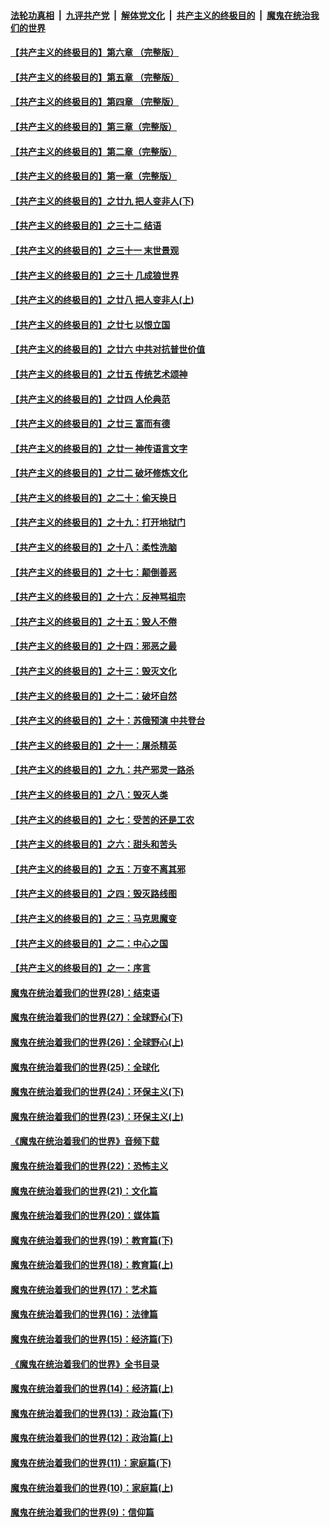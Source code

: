 ####  [法轮功真相](../../../../basic/blob/master/README.md?t=05070001) &nbsp;|&nbsp; [九评共产党](../../../../9ping.md/blob/master/README.md?t=05070001) &nbsp;|&nbsp; [解体党文化](../../../../jtdwh.md/blob/master/README.md?t=05070001)  &nbsp;|&nbsp; [共产主义的终极目的](../../../../gczydzjmd.md/blob/master/README.md?t=05070001) &nbsp;|&nbsp; [魔鬼在统治我们的世界](../../../../mgztzwmdsj.md/blob/master/README.md?t=05070001) 

#### [【共产主义的终极目的】第六章 （完整版）](../pages/nsc422/n11428913.md?t=05070001) 

#### [【共产主义的终极目的】第五章 （完整版）](../pages/nsc422/n11428912.md?t=05070001) 

#### [【共产主义的终极目的】第四章 （完整版）](../pages/nsc422/n11428907.md?t=05070001) 

#### [【共产主义的终极目的】第三章（完整版）](../pages/nsc422/n11428848.md?t=05070001) 

#### [【共产主义的终极目的】第二章（完整版）](../pages/nsc422/n11428831.md?t=05070001) 

#### [【共产主义的终极目的】第一章（完整版）](../pages/nsc422/n11417651.md?t=05070001) 

#### [【共产主义的终极目的】之廿九 把人变非人(下)](../pages/nsc422/n11344140.md?t=05070001) 

#### [【共产主义的终极目的】之三十二 结语](../pages/nsc422/n11360535.md?t=05070001) 

#### [【共产主义的终极目的】之三十一 末世景观](../pages/nsc422/n11351129.md?t=05070001) 

#### [【共产主义的终极目的】之三十 几成狼世界](../pages/nsc422/n11348280.md?t=05070001) 

#### [【共产主义的终极目的】之廿八 把人变非人(上)](../pages/nsc422/n11340492.md?t=05070001) 

#### [【共产主义的终极目的】之廿七 以恨立国](../pages/nsc422/n11336944.md?t=05070001) 

#### [【共产主义的终极目的】之廿六 中共对抗普世价值](../pages/nsc422/n11324785.md?t=05070001) 

#### [【共产主义的终极目的】之廿五 传统艺术颂神](../pages/nsc422/n11296396.md?t=05070001) 

#### [【共产主义的终极目的】之廿四 人伦典范](../pages/nsc422/n11296397.md?t=05070001) 

#### [【共产主义的终极目的】之廿三 富而有德](../pages/nsc422/n11283598.md?t=05070001) 

#### [【共产主义的终极目的】之廿一 神传语言文字](../pages/nsc422/n11263265.md?t=05070001) 

#### [【共产主义的终极目的】之廿二 破坏修炼文化](../pages/nsc422/n11245728.md?t=05070001) 

#### [【共产主义的终极目的】之二十：偷天换日](../pages/nsc422/n11238846.md?t=05070001) 

#### [【共产主义的终极目的】之十九：打开地狱门](../pages/nsc422/n11206376.md?t=05070001) 

#### [【共产主义的终极目的】之十八：柔性洗脑](../pages/nsc422/n11199994.md?t=05070001) 

#### [【共产主义的终极目的】之十七：颠倒善恶](../pages/nsc422/n11179782.md?t=05070001) 

#### [【共产主义的终极目的】之十六：反神骂祖宗](../pages/nsc422/n11166798.md?t=05070001) 

#### [【共产主义的终极目的】之十五：毁人不倦](../pages/nsc422/n11166792.md?t=05070001) 

#### [【共产主义的终极目的】之十四：邪恶之最](../pages/nsc422/n11150249.md?t=05070001) 

#### [【共产主义的终极目的】之十三：毁灭文化](../pages/nsc422/n11135227.md?t=05070001) 

#### [【共产主义的终极目的】之十二：破坏自然](../pages/nsc422/n11135214.md?t=05070001) 

#### [【共产主义的终极目的】之十：苏俄预演 中共登台](../pages/nsc422/n11118424.md?t=05070001) 

#### [【共产主义的终极目的】之十一：屠杀精英](../pages/nsc422/n11118442.md?t=05070001) 

#### [【共产主义的终极目的】之九：共产邪灵一路杀](../pages/nsc422/n11114139.md?t=05070001) 

#### [【共产主义的终极目的】之八：毁灭人类](../pages/nsc422/n11108503.md?t=05070001) 

#### [【共产主义的终极目的】之七：受苦的还是工农](../pages/nsc422/n11101809.md?t=05070001) 

#### [【共产主义的终极目的】之六：甜头和苦头](../pages/nsc422/n11096971.md?t=05070001) 

#### [【共产主义的终极目的】之五：万变不离其邪](../pages/nsc422/n11091285.md?t=05070001) 

#### [【共产主义的终极目的】之四：毁灭路线图](../pages/nsc422/n11086284.md?t=05070001) 

#### [【共产主义的终极目的】之三：马克思魔变](../pages/nsc422/n11061941.md?t=05070001) 

#### [【共产主义的终极目的】之二：中心之国](../pages/nsc422/n11047728.md?t=05070001) 

#### [【共产主义的终极目的】之一：序言](../pages/nsc422/n11086077.md?t=05070001) 

#### [魔鬼在统治着我们的世界(28)：结束语](../pages/nsc422/n10936246.md?t=05070001) 

#### [魔鬼在统治着我们的世界(27)：全球野心(下)](../pages/nsc422/n10928319.md?t=05070001) 

#### [魔鬼在统治着我们的世界(26)：全球野心(上)](../pages/nsc422/n10900318.md?t=05070001) 

#### [魔鬼在统治着我们的世界(25)：全球化](../pages/nsc422/n10788205.md?t=05070001) 

#### [魔鬼在统治着我们的世界(24)：环保主义(下)](../pages/nsc422/n10695307.md?t=05070001) 

#### [魔鬼在统治着我们的世界(23)：环保主义(上)](../pages/nsc422/n10688613.md?t=05070001) 

#### [《魔鬼在统治着我们的世界》音频下载](../pages/nsc422/n10635553.md?t=05070001) 

#### [魔鬼在统治着我们的世界(22)：恐怖主义](../pages/nsc422/n10614727.md?t=05070001) 

#### [魔鬼在统治着我们的世界(21)：文化篇](../pages/nsc422/n10597706.md?t=05070001) 

#### [魔鬼在统治着我们的世界(20)：媒体篇](../pages/nsc422/n10586579.md?t=05070001) 

#### [魔鬼在统治着我们的世界(19)：教育篇(下)](../pages/nsc422/n10564808.md?t=05070001) 

#### [魔鬼在统治着我们的世界(18)：教育篇(上)](../pages/nsc422/n10526970.md?t=05070001) 

#### [魔鬼在统治着我们的世界(17)：艺术篇](../pages/nsc422/n10499093.md?t=05070001) 

#### [魔鬼在统治着我们的世界(16)：法律篇](../pages/nsc422/n10485969.md?t=05070001) 

#### [魔鬼在统治着我们的世界(15)：经济篇(下)](../pages/nsc422/n10469975.md?t=05070001) 

#### [《魔鬼在统治着我们的世界》全书目录](../pages/nsc422/n10464261.md?t=05070001) 

#### [魔鬼在统治着我们的世界(14)：经济篇(上)](../pages/nsc422/n10457370.md?t=05070001) 

#### [魔鬼在统治着我们的世界(13)：政治篇(下)](../pages/nsc422/n10448270.md?t=05070001) 

#### [魔鬼在统治着我们的世界(12)：政治篇(上)](../pages/nsc422/n10444576.md?t=05070001) 

#### [魔鬼在统治着我们的世界(11)：家庭篇(下)](../pages/nsc422/n10440961.md?t=05070001) 

#### [魔鬼在统治着我们的世界(10)：家庭篇(上)](../pages/nsc422/n10435448.md?t=05070001) 

#### [魔鬼在统治着我们的世界(9)：信仰篇](../pages/nsc422/n10432159.md?t=05070001) 

